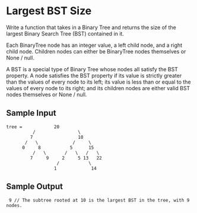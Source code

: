 # Largest BST Size

Write a function that takes in a Binary Tree and returns the size of the largest Binary Search Tree (BST) contained in it.

Each BinaryTree node has an integer value, a left child node, and a right child node. Children nodes can either be BinaryTree nodes themselves or None / null.

A BST is a special type of Binary Tree whose nodes all satisfy the BST property. A node satisfies the BST property if its value is strictly greater than the values of every node to its left; its value is less than or equal to the values of every node to its right; and its children nodes are either valid BST nodes themselves or None / null.

## Sample Input

```
tree =            20
          /                \ 
         7                 10
       /   \             /     \
      0     8           5      15
          /   \       /   \   /   \
         7     9     2     5 13   22
                   /           \
                  1             14
```

## Sample Output

```
 9 // The subtree rooted at 10 is the largest BST in the tree, with 9 nodes.
```

